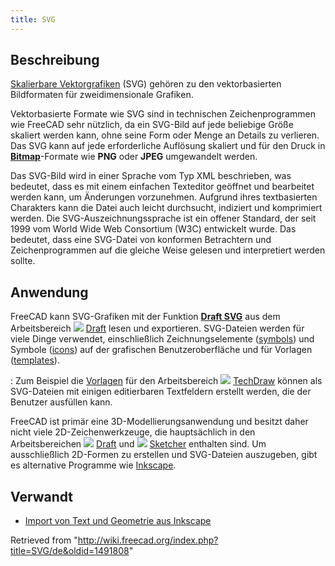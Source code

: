 ```yaml
---
title: SVG
---
```

## Beschreibung

[Skalierbare Vektorgrafiken](https://de.wikipedia.org/wiki/Scalable_Vector_Graphics) (SVG) gehören zu den vektorbasierten Bildformaten für zweidimensionale Grafiken.

Vektorbasierte Formate wie SVG sind in technischen Zeichenprogrammen wie FreeCAD sehr nützlich, da ein SVG-Bild auf jede beliebige Größe skaliert werden kann, ohne seine Form oder Menge an Details zu verlieren. Das SVG kann auf jede erforderliche Auflösung skaliert und für den Druck in [**Bitmap**](/Bitmap/de "Bitmap/de")-Formate wie **PNG** oder **JPEG** umgewandelt werden.

Das SVG-Bild wird in einer Sprache vom Typ XML beschrieben, was bedeutet, dass es mit einem einfachen Texteditor geöffnet und bearbeitet werden kann, um Änderungen vorzunehmen. Aufgrund ihres textbasierten Charakters kann die Datei auch leicht durchsucht, indiziert und komprimiert werden. Die SVG-Auszeichnungssprache ist ein offener Standard, der seit 1999 vom World Wide Web Consortium (W3C) entwickelt wurde. Das bedeutet, dass eine SVG-Datei von konformen Betrachtern und Zeichenprogrammen auf die gleiche Weise gelesen und interpretiert werden sollte.

## Anwendung

FreeCAD kann SVG-Grafiken mit der Funktion [**Draft SVG**](/Draft_SVG/de "Draft SVG/de") aus dem Arbeitsbereich ![](/images/Workbench_Draft.svg) [Draft](/Draft_Workbench/de "Draft Workbench/de") lesen und exportieren. SVG-Dateien werden für viele Dinge verwendet, einschließlich Zeichnungselemente ([symbols](/TechDraw_Symbol/de "TechDraw Symbol/de")) und Symbole ([icons](/Artwork_Guidelines/de "Artwork Guidelines/de")) auf der grafischen Benutzeroberfläche und für Vorlagen ([templates](/TechDraw_Templates/de "TechDraw Templates/de")).

:   Zum Beispiel die [Vorlagen](/TechDraw_Templates/de "TechDraw Templates/de") für den Arbeitsbereich ![](/images/Workbench_TechDraw.svg) [TechDraw](/TechDraw_Workbench/de "TechDraw Workbench/de") können als SVG-Dateien mit einigen editierbaren Textfeldern erstellt werden, die der Benutzer ausfüllen kann.

FreeCAD ist primär eine 3D-Modellierungsanwendung und besitzt daher nicht viele 2D-Zeichenwerkzeuge, die hauptsächlich in den Arbeitsbereichen ![](/images/Workbench_Draft.svg) [Draft](/Draft_Workbench/de "Draft Workbench/de") und ![](/images/Workbench_Sketcher.svg) [Sketcher](/Sketcher_Workbench/de "Sketcher Workbench/de") enthalten sind. Um ausschließlich 2D-Formen zu erstellen und SVG-Dateien auszugeben, gibt es alternative Programme wie [Inkscape](https://de.wikipedia.org/wiki/Inkscape).

## Verwandt

* [Import von Text und Geometrie aus Inkscape](/Import_text_and_geometry_from_Inkscape/de "Import text and geometry from Inkscape/de")

Retrieved from "<http://wiki.freecad.org/index.php?title=SVG/de&oldid=1491808>"